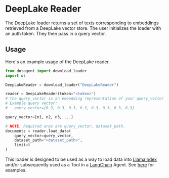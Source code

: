 # DeepLake Reader

The DeepLake loader returns a set of texts corresponding to embeddings retrieved from a DeepLake vector store.
The user initializes the loader with an auth token. They then pass in a query vector.

## Usage

Here's an example usage of the DeepLake reader.

```python
from dotagent import download_loader
import os

DeepLakeReader = download_loader("DeepLakeReader")

reader = DeepLakeReader(token="<token>")
# the query_vector is an embedding representation of your query_vector
# Example query vector:
#   query_vector=[0.3, 0.3, 0.3, 0.3, 0.3, 0.3, 0.3, 0.3]

query_vector=[n1, n2, n3, ...]

# NOTE: Required args are query_vector, dataset_path.
documents = reader.load_data(
    query_vector=query_vector,
    dataset_path="<dataset_path>",
    limit=5
)

```

This loader is designed to be used as a way to load data into [LlamaIndex](https://github.com/jerryjliu/gpt_index/tree/main/gpt_index) and/or subsequently used as a Tool in a [LangChain](https://github.com/hwchase17/langchain) Agent. See [here](https://github.com/emptycrown/llama-hub/tree/main) for examples.
